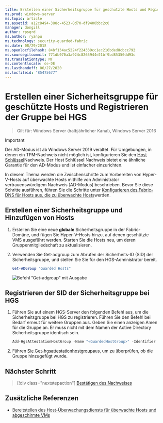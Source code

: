 ```yaml
---
title: Erstellen einer Sicherheitsgruppe für geschützte Hosts und Registrieren der Gruppe bei HGS
ms.prod: windows-server
ms.topic: article
ms.assetid: a12c8494-388c-4523-8d70-df9400bbc2c0
manager: dongill
author: rpsqrd
ms.author: ryanpu
ms.technology: security-guarded-fabric
ms.date: 08/29/2018
ms.openlocfilehash: 84bf134ac5224f224339cc1ec216bded8cbcc792
ms.sourcegitcommit: 771db070a3a924c8265944e21bf9bd85350dd93c
ms.translationtype: MT
ms.contentlocale: de-DE
ms.lasthandoff: 06/27/2020
ms.locfileid: "85475677"
---
```

# <a name="create-a-security-group-for-guarded-hosts-and-register-the-group-with-hgs"></a>Erstellen einer Sicherheitsgruppe für geschützte Hosts und Registrieren der Gruppe bei HGS

> Gilt für: Windows Server (halbjährlicher Kanal), Windows Server 2016

> [!IMPORTANT]
> Der AD-Modus ist ab Windows Server 2019 veraltet. Für Umgebungen, in denen ein TPM-Nachweis nicht möglich ist, konfigurieren Sie den [Host Schlüssel](guarded-fabric-initialize-hgs-key-mode.md)Nachweis. Der Host Schlüssel Nachweis bietet eine ähnliche Garantie für den AD-Modus und ist einfacher einzurichten.

In diesem Thema werden die Zwischenschritte zum Vorbereiten von Hyper-V-Hosts auf überwachte Hosts mithilfe von Administrator vertrauenswürdigem Nachweis (AD-Modus) beschrieben. Bevor Sie diese Schritte ausführen, führen Sie die Schritte unter [Konfigurieren des Fabric-DNS für Hosts aus, die zu überwachte Hosts](guarded-fabric-configuring-fabric-dns-ad.md)werden.


## <a name="create-a-security-group-and-add-hosts"></a>Erstellen einer Sicherheitsgruppe und Hinzufügen von Hosts

1. Erstellen Sie eine neue **globale** Sicherheitsgruppe in der Fabric-Domäne, und fügen Sie Hyper-V-Hosts hinzu, auf denen geschützte VMS ausgeführt werden. Starten Sie die Hosts neu, um deren Gruppenmitgliedschaft zu aktualisieren.

2. Verwenden Sie Get-adgroup zum Abrufen der Sicherheits-ID (SID) der Sicherheitsgruppe, und stellen Sie Sie für den HGS-Administrator bereit.

    ```powershell
    Get-ADGroup "Guarded Hosts"
    ```

    ![Befehl "Get-adgroup" mit Ausgabe](../media/Guarded-Fabric-Shielded-VM/guarded-host-get-adgroup.png)

## <a name="register-the-sid-of-the-security-group-with-hgs"></a>Registrieren der SID der Sicherheitsgruppe bei HGS

1. Führen Sie auf einem HGS-Server den folgenden Befehl aus, um die Sicherheitsgruppe bei HGS zu registrieren.
   Führen Sie den Befehl bei Bedarf erneut für weitere Gruppen aus.
   Geben Sie einen anzeigen Amen für die Gruppe an.
   Er muss nicht mit dem Namen der Active Directory Sicherheitsgruppe identisch sein.

   ```powershell
   Add-HgsAttestationHostGroup -Name "<GuardedHostGroup>" -Identifier "<SID>"
   ```

2. Führen [Sie Get-hgsattestationhostgroup](https://technet.microsoft.com/library/mt652172.aspx)aus, um zu überprüfen, ob die Gruppe hinzugefügt wurde.

## <a name="next-step"></a>Nächster Schritt

> [!div class="nextstepaction"]
> [Bestätigen des Nachweises](guarded-fabric-confirm-hosts-can-attest-successfully.md)


## <a name="additional-references"></a>Zusätzliche Referenzen

- [Bereitstellen des Host-Überwachungsdiensts für überwachte Hosts und abgeschirmte VMs](guarded-fabric-deploying-hgs-overview.md)
